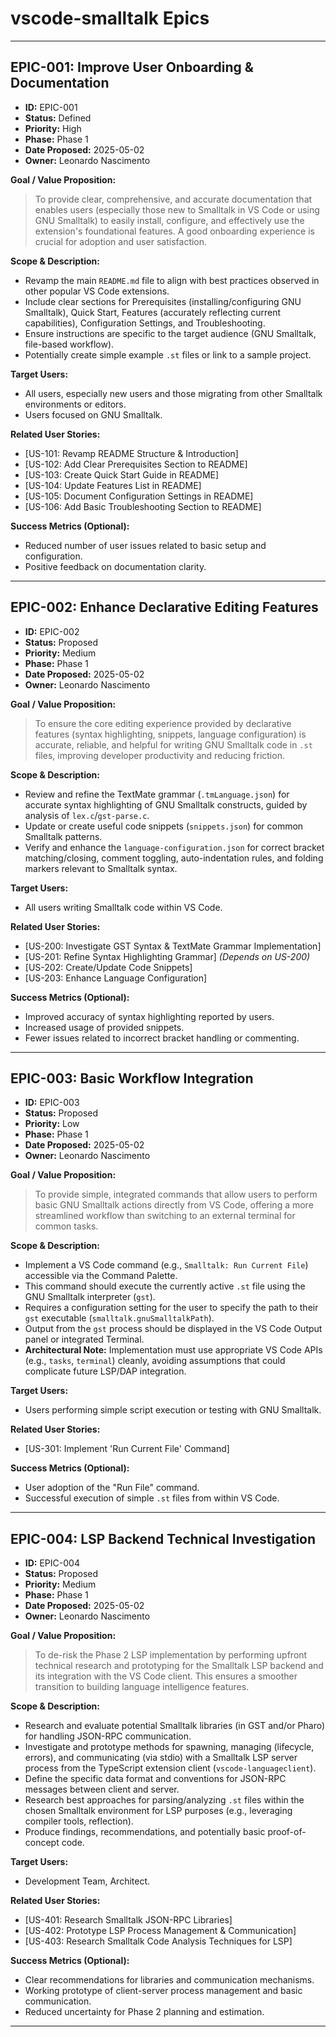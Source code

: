# vscode-smalltalk Epics

---

## EPIC-001: Improve User Onboarding & Documentation

* **ID:** EPIC-001
* **Status:** Defined
* **Priority:** High
* **Phase:** Phase 1
* **Date Proposed:** 2025-05-02
* **Owner:** Leonardo Nascimento 

**Goal / Value Proposition:**
> To provide clear, comprehensive, and accurate documentation that enables users (especially those new to Smalltalk in VS Code or using GNU Smalltalk) to easily install, configure, and effectively use the extension's foundational features. A good onboarding experience is crucial for adoption and user satisfaction.

**Scope & Description:**
* Revamp the main `README.md` file to align with best practices observed in other popular VS Code extensions.
* Include clear sections for Prerequisites (installing/configuring GNU Smalltalk), Quick Start, Features (accurately reflecting current capabilities), Configuration Settings, and Troubleshooting.
* Ensure instructions are specific to the target audience (GNU Smalltalk, file-based workflow).
* Potentially create simple example `.st` files or link to a sample project.

**Target Users:**
* All users, especially new users and those migrating from other Smalltalk environments or editors.
* Users focused on GNU Smalltalk.

**Related User Stories:**
* [US-101: Revamp README Structure & Introduction]
* [US-102: Add Clear Prerequisites Section to README]
* [US-103: Create Quick Start Guide in README]
* [US-104: Update Features List in README]
* [US-105: Document Configuration Settings in README]
* [US-106: Add Basic Troubleshooting Section to README]

**Success Metrics (Optional):**
* Reduced number of user issues related to basic setup and configuration.
* Positive feedback on documentation clarity.

---

## EPIC-002: Enhance Declarative Editing Features

* **ID:** EPIC-002
* **Status:** Proposed
* **Priority:** Medium
* **Phase:** Phase 1
* **Date Proposed:** 2025-05-02
* **Owner:** Leonardo Nascimento 

**Goal / Value Proposition:**
> To ensure the core editing experience provided by declarative features (syntax highlighting, snippets, language configuration) is accurate, reliable, and helpful for writing GNU Smalltalk code in `.st` files, improving developer productivity and reducing friction.

**Scope & Description:**
* Review and refine the TextMate grammar (`.tmLanguage.json`) for accurate syntax highlighting of GNU Smalltalk constructs, guided by analysis of `lex.c`/`gst-parse.c`.
* Update or create useful code snippets (`snippets.json`) for common Smalltalk patterns.
* Verify and enhance the `language-configuration.json` for correct bracket matching/closing, comment toggling, auto-indentation rules, and folding markers relevant to Smalltalk syntax.

**Target Users:**
* All users writing Smalltalk code within VS Code.

**Related User Stories:**
* [US-200: Investigate GST Syntax & TextMate Grammar Implementation]
* [US-201: Refine Syntax Highlighting Grammar] *(Depends on US-200)*
* [US-202: Create/Update Code Snippets]
* [US-203: Enhance Language Configuration]

**Success Metrics (Optional):**
* Improved accuracy of syntax highlighting reported by users.
* Increased usage of provided snippets.
* Fewer issues related to incorrect bracket handling or commenting.

---

## EPIC-003: Basic Workflow Integration

* **ID:** EPIC-003
* **Status:** Proposed
* **Priority:** Low
* **Phase:** Phase 1
* **Date Proposed:** 2025-05-02
* **Owner:** Leonardo Nascimento 

**Goal / Value Proposition:**
> To provide simple, integrated commands that allow users to perform basic GNU Smalltalk actions directly from VS Code, offering a more streamlined workflow than switching to an external terminal for common tasks.

**Scope & Description:**
* Implement a VS Code command (e.g., `Smalltalk: Run Current File`) accessible via the Command Palette.
* This command should execute the currently active `.st` file using the GNU Smalltalk interpreter (`gst`).
* Requires a configuration setting for the user to specify the path to their `gst` executable (`smalltalk.gnuSmalltalkPath`).
* Output from the `gst` process should be displayed in the VS Code Output panel or integrated Terminal.
* **Architectural Note:** Implementation must use appropriate VS Code APIs (e.g., `tasks`, `terminal`) cleanly, avoiding assumptions that could complicate future LSP/DAP integration.

**Target Users:**
* Users performing simple script execution or testing with GNU Smalltalk.

**Related User Stories:**
* [US-301: Implement 'Run Current File' Command]

**Success Metrics (Optional):**
* User adoption of the "Run File" command.
* Successful execution of simple `.st` files from within VS Code.

---

## EPIC-004: LSP Backend Technical Investigation

* **ID:** EPIC-004
* **Status:** Proposed
* **Priority:** Medium
* **Phase:** Phase 1
* **Date Proposed:** 2025-05-02
* **Owner:** Leonardo Nascimento 

**Goal / Value Proposition:**
> To de-risk the Phase 2 LSP implementation by performing upfront technical research and prototyping for the Smalltalk LSP backend and its integration with the VS Code client. This ensures a smoother transition to building language intelligence features.

**Scope & Description:**
* Research and evaluate potential Smalltalk libraries (in GST and/or Pharo) for handling JSON-RPC communication.
* Investigate and prototype methods for spawning, managing (lifecycle, errors), and communicating (via stdio) with a Smalltalk LSP server process from the TypeScript extension client (`vscode-languageclient`).
* Define the specific data format and conventions for JSON-RPC messages between client and server.
* Research best approaches for parsing/analyzing `.st` files within the chosen Smalltalk environment for LSP purposes (e.g., leveraging compiler tools, reflection).
* Produce findings, recommendations, and potentially basic proof-of-concept code.

**Target Users:**
* Development Team, Architect.

**Related User Stories:**
* [US-401: Research Smalltalk JSON-RPC Libraries]
* [US-402: Prototype LSP Process Management & Communication]
* [US-403: Research Smalltalk Code Analysis Techniques for LSP]

**Success Metrics (Optional):**
* Clear recommendations for libraries and communication mechanisms.
* Working prototype of client-server process management and basic communication.
* Reduced uncertainty for Phase 2 planning and estimation.

---

